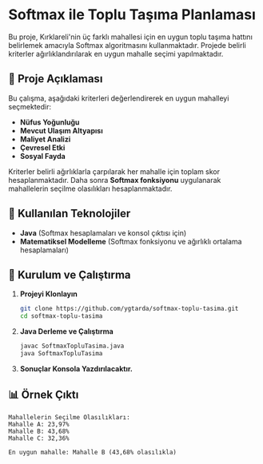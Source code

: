 # Softmax ile Toplu Taşıma Planlaması

Bu proje, Kırklareli'nin üç farklı mahallesi için en uygun toplu taşıma hattını belirlemek amacıyla Softmax algoritmasını kullanmaktadır. Projede belirli kriterler ağırlıklandırılarak en uygun mahalle seçimi yapılmaktadır.

## 📌 Proje Açıklaması

Bu çalışma, aşağıdaki kriterleri değerlendirerek en uygun mahalleyi seçmektedir:

- **Nüfus Yoğunluğu**
- **Mevcut Ulaşım Altyapısı**
- **Maliyet Analizi**
- **Çevresel Etki**
- **Sosyal Fayda**

Kriterler belirli ağırlıklarla çarpılarak her mahalle için toplam skor hesaplanmaktadır. Daha sonra **Softmax fonksiyonu** uygulanarak mahallelerin seçilme olasılıkları hesaplanmaktadır.

## 🚀 Kullanılan Teknolojiler

- **Java** (Softmax hesaplamaları ve konsol çıktısı için)
- **Matematiksel Modelleme** (Softmax fonksiyonu ve ağırlıklı ortalama hesaplamaları)

## 🔧 Kurulum ve Çalıştırma

1. **Projeyi Klonlayın**
   ```bash
   git clone https://github.com/ygtarda/softmax-toplu-tasima.git
   cd softmax-toplu-tasima
   ```
2. **Java Derleme ve Çalıştırma**
   ```bash
   javac SoftmaxTopluTasima.java
   java SoftmaxTopluTasima
   ```
3. **Sonuçlar Konsola Yazdırılacaktır.**

## 📊 Örnek Çıktı

```
Mahallelerin Seçilme Olasılıkları:
Mahalle A: 23,97%
Mahalle B: 43,68%
Mahalle C: 32,36%

En uygun mahalle: Mahalle B (43,68% olasılıkla)

```

